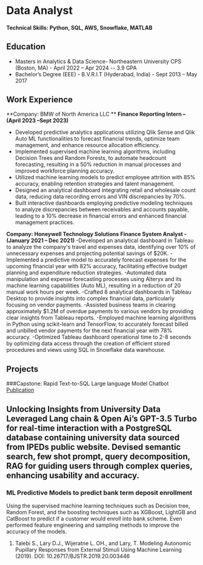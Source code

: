 # Data Analyst

#### Technical Skills: Python, SQL, AWS, Snowflake, MATLAB

## Education
- Masters in Analytics & Data Science- Northeastern University CPS (Boston, MA) - April 2022 – Apr 2024
-- 3.9 GPA
- Bachelor’s Degree (EEE) - B.V.R.I.T (Hyderabad, India) - Sept 2013 – May 2017
		

## Work Experience
**Company: BMW of North America LLC **
**Finance Reporting Intern – (April 2023 –Sept 2023)**
-	Developed predictive analytics applications utilizing Qlik Sense and Qlik Auto ML functionalities to forecast financial trends, optimize team management, and enhance resource allocation efficiency.
-	Implemented supervised machine learning algorithms, including Decision Trees and Random Forests, to automate headcount forecasting, resulting in a 50% reduction in manual processes and improved workforce planning accuracy.
-	Utilized machine learning models to predict employee attrition with 85% accuracy, enabling retention strategies and talent management.
-	Designed an analytical dashboard integrating retail and wholesale count data, reducing data recording errors and VIN discrepancies by 70%.
-	Built interactive dashboards employing predictive modeling techniques to analyze discrepancies between receivables and accounts payable, leading to a 10% decrease in financial errors and enhanced financial management practices.

**Company: Honeywell Technology Solutions**
**Finance System Analyst - (January 2021 – Dec 2021)**
-Developed an analytical dashboard in Tableau to analyze the company's travel and expenses data, identifying over 10% of unnecessary expenses and projecting potential savings of $20K.
-Implemented a predictive model to accurately forecast expenses for the upcoming financial year with 82% accuracy, facilitating effective budget planning and expenditure reduction strategies.
-Automated data manipulation and expense forecasting processes using Alteryx and its machine learning capabilities (Auto ML), resulting in a reduction of 20 manual work hours per week.
-Crafted 8 analytical dashboards in Tableau Desktop to provide insights into complex financial data, particularly focusing on vendor payments.
-Assisted business teams in clearing approximately $1.2M of overdue payments to various vendors by providing clear insights from Tableau reports.
-Employed machine learning algorithms in Python using scikit-learn and TensorFlow, to accurately forecast billed and unbilled vendor payments for the next financial year with 78% accuracy.
-Optimized Tableau dashboard operational time to 2-8 seconds by optimizing data access through the creation of efficient stored procedures and views using SQL in Snowflake data warehouse.


## Projects
###Capstone: Rapid Text-to-SQL Large language Model Chatbot
[Publication](https://www.mdpi.com/1424-8220/22/8/3048)

Unlocking Insights from University Data Leveraged Lang chain & Open Ai’s GPT-3.5 Turbo for real-time interaction with a PostgreSQL database containing university data sourced from IPEDs public website. Devised semantic search, few shot prompt, query decomposition, RAG for guiding users through complex queries, enhancing usability and accuracy.
--


### ML Predictive Models to predict bank term deposit enrollment
Using the supervised machine learning techniques such as Decision tree, Random Forest, and the boosting techniques such as XGBoost, LightGB and CatBoost to predict if a customer would enroll into bank scheme. Even performed feature engineering and sampling methods to improve the accuracy of the models. 


1. Talebi S., Lary D.J., Wijeratne L. OH., and Lary, T. Modeling Autonomic Pupillary Responses from External Stimuli Using Machine Learning (2019). DOI: 10.26717/BJSTR.2019.20.003446

